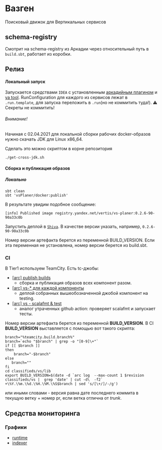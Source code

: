 # Вазген

Поисковый движок для Вертикальных сервисов

## schema-registry

Смотрит на schema-registry из Аркадии через относительный путь в `build.sbt`, работает из коробки.

## Релиз

#### Локальный запуск

Запускается средствами `IDEA` с
установленным [аркадийным плагином](https://a.yandex-team.ru/arc/trunk/arcadia/devtools/intellij)
и [ya tool](https://wiki.yandex-team.ru/yatool/distrib/). RunConfiguration для каждого из сервисов лежат
в `.run.template`, для запуска переложить в `.run`(но не коммитить туда!). ⚠️ Секреты не коммитить!

###### Внимание!

Начиная с 02.04.2021 для локальной сборки рабочих docker-образов нужно скачать JDK для Linux x86_64.

Сделать это можно скриптом в корне репозитория

```bash
./get-cross-jdk.sh
```

#### Сборка и публикация образов

##### Локально

```
sbt clean
sbt 'vsPlaner/docker:publish'
```

В результате увидим подобное сообщение:

```
[info] Published image registry.yandex.net/vertis/vs-planer:0.2.6-90-90a33c0b
```

Запустить деплой в [`Shiva`](https://admin.vertis.yandex-team.ru/services/vs-planer). В качестве версии указать,
например, `0.2.6-90-90a33c0b`

Номер версии артефакта берется из переменной BUILD_VERSION. Если эта переменная не установлена, номер версии берется из
build.sbt.

### CI

В Tier1 используем TeamCity. Есть tc-джобы:

- [[arc] publish builds](https://t.vertis.yandex-team.ru/viewType.html?buildTypeId=VerticalsBackend_Vasgen_PublishArtefactsFromArc&tab=buildTypeStatusDiv&branch_VerticalsBackend_Vasgen=__all_branches__)
    - сборка и публикация образов всех компонент разом.
- [[arc] vs-* для каждой компоненты](https://t.vertis.yandex-team.ru/admin/editBuild.html?id=buildType:VerticalsBackend_Vasgen_ArcVsPlaner)
    - деплой собранных вышеобозначенной джобой компонент на testing.
- [[arc] vs - scalafmt & test](https://t.vertis.yandex-team.ru/admin/editBuild.html?id=buildType:VerticalsBackend_Vasgen_VsArcadia)
    - аналог утраченных github action: проверяет scalafmt и запускает тесты.

Номер версии артефакта берется из переменной **BUILD_VERSION**. В CI **BUILD_VERSION** выставляется с помощью вот такого
скрипта:

```
branch="%teamcity.build.branch%"
branch=`echo "$branch" | grep -o "[0-9]\+"`
if [[ $branch ]]
then
    branch="-$branch"
else
   branch=""
fi
cd classifieds/vs/lib
export BUILD_VERSION=$(date -d `arc log  --max-count 1 $revision classifieds/vs |  grep 'date' | cut -d\  -f2` +\%Y.\%m.\%d.\%H.\%M.\%S$branch | sed 's/[\+/]/-/g')
```

или иными словами - версия равна дате последнего коммита в текущую ветку + номер pr, если ветка отлична от _trunk_.

## Средства мониторинга

### Графики

- [runtime](https://grafana.vertis.yandex-team.ru/d/zGdQawhMk/runtime?&orgId=1)
- [indexer](https://grafana.vertis.yandex-team.ru/d/VUP9YFwnz/indexer?orgId=1)